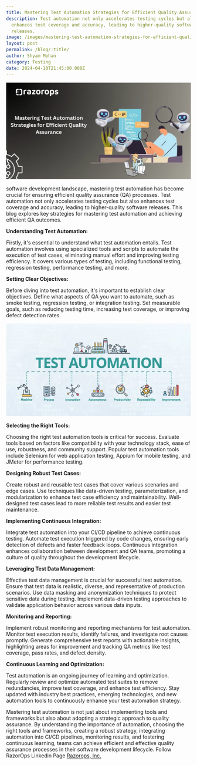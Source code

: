 ```yaml
---
title: Mastering Test Automation Strategies for Efficient Quality Assurance
description: Test automation not only accelerates testing cycles but also
  enhances test coverage and accuracy, leading to higher-quality software
  releases.
image: /images/mastering-test-automation-strategies-for-efficient-quality-assurance.webp
layout: post
permalink: /blog/:title/
author: Shyam Mohan
category: Testing
date: 2024-04-10T21:45:00.000Z
---
```

![Mastering Test Automation Strategies for Efficient Quality Assurance]( /images/mastering-test-automation-strategies-for-efficient-quality-assurance.webp)

software development landscape, mastering test automation has become crucial for ensuring efficient quality assurance (QA) processes. Test automation not only accelerates testing cycles but also enhances test coverage and accuracy, leading to higher-quality software releases. This blog explores key strategies for mastering test automation and achieving efficient QA outcomes.

**Understanding Test Automation:**

Firstly, it's essential to understand what test automation entails. Test automation involves using specialized tools and scripts to automate the execution of test cases, eliminating manual effort and improving testing efficiency. It covers various types of testing, including functional testing, regression testing, performance testing, and more.

**Setting Clear Objectives:**

Before diving into test automation, it's important to establish clear objectives. Define what aspects of QA you want to automate, such as smoke testing, regression testing, or integration testing. Set measurable goals, such as reducing testing time, increasing test coverage, or improving defect detection rates.

  
![](images/test-automation.webp)

**Selecting the Right Tools:**

Choosing the right test automation tools is critical for success. Evaluate tools based on factors like compatibility with your technology stack, ease of use, robustness, and community support. Popular test automation tools include Selenium for web application testing, Appium for mobile testing, and JMeter for performance testing.

**Designing Robust Test Cases:**

Create robust and reusable test cases that cover various scenarios and edge cases. Use techniques like data-driven testing, parameterization, and modularization to enhance test case efficiency and maintainability. Well-designed test cases lead to more reliable test results and easier test maintenance.

**Implementing Continuous Integration:**

Integrate test automation into your CI/CD pipeline to achieve continuous testing. Automate test execution triggered by code changes, ensuring early detection of defects and faster feedback loops. Continuous integration enhances collaboration between development and QA teams, promoting a culture of quality throughout the development lifecycle.

**Leveraging Test Data Management:**

Effective test data management is crucial for successful test automation. Ensure that test data is realistic, diverse, and representative of production scenarios. Use data masking and anonymization techniques to protect sensitive data during testing. Implement data-driven testing approaches to validate application behavior across various data inputs.

**Monitoring and Reporting:**

Implement robust monitoring and reporting mechanisms for test automation. Monitor test execution results, identify failures, and investigate root causes promptly. Generate comprehensive test reports with actionable insights, highlighting areas for improvement and tracking QA metrics like test coverage, pass rates, and defect density.

**Continuous Learning and Optimization:**

Test automation is an ongoing journey of learning and optimization. Regularly review and optimize automated test suites to remove redundancies, improve test coverage, and enhance test efficiency. Stay updated with industry best practices, emerging technologies, and new automation tools to continuously enhance your test automation strategy.

Mastering test automation is not just about implementing tools and frameworks but also about adopting a strategic approach to quality assurance. By understanding the importance of automation, choosing the right tools and frameworks, creating a robust strategy, integrating automation into CI/CD pipelines, monitoring results, and fostering continuous learning, teams can achieve efficient and effective quality assurance processes in their software development lifecycle. Follow RazorOps Linkedin Page  [Razorops, Inc.](https://www.linkedin.com/company/razorops)
